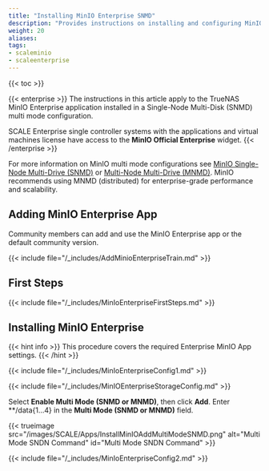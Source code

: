 ```yaml
---
title: "Installing MinIO Enterprise SNMD"
description: "Provides instructions on installing and configuring MinIO Enterprise in a Single-Node Multi-Disk (SNMD) configuration."
weight: 20 
aliases: 
tags:
- scaleminio
- scaleenterprise
---
```


{{< toc >}}

{{< enterprise >}}
The instructions in this article apply to the TrueNAS MinIO Enterprise application installed in a Single-Node Multi-Disk (SNMD) multi mode configuration. 

SCALE Enterprise single controller systems with the applications and virtual machines license have access to the **MinIO Official Enterprise** widget. 
{{< /enterprise >}}

For more information on MinIO multi mode configurations see [MinIO Single-Node Multi-Drive (SNMD)](https://min.io/docs/minio/linux/operations/install-deploy-manage/deploy-minio-single-node-multi-drive.html) or [Multi-Node Multi-Drive (MNMD)](https://min.io/docs/minio/linux/operations/install-deploy-manage/deploy-minio-multi-node-multi-drive.html#minio-mnmd). MinIO recommends using MNMD (distributed) for enterprise-grade performance and scalability.

## Adding MinIO Enterprise App
Community members can add and use the MinIO Enterprise app or the default community version.

{{< include file="/_includes/AddMinioEnterpriseTrain.md" >}}

## First Steps

{{< include file="/_includes/MinIoEnterpriseFirstSteps.md" >}}

## Installing MinIO Enterprise
{{< hint info >}}
This procedure covers the required Enterprise MinIO App settings.
{{< /hint >}}

{{< include file="/_includes/MinIoEnterpriseConfig1.md" >}}

{{< include file="/_includes/MinIOEnterpriseStorageConfig.md" >}}

Select **Enable Multi Mode (SNMD or MNMD)**, then click **Add**. 
Enter **/data{1...4} in the **Multi Mode (SNMD or MNMD)** field.

{{< trueimage src="/images/SCALE/Apps/InstallMinIOAddMultiModeSNMD.png" alt="Multi Mode SNDN Command" id="Multi Mode SNDN Command" >}}

{{< include file="/_includes/MinIoEnterpriseConfig2.md" >}}

